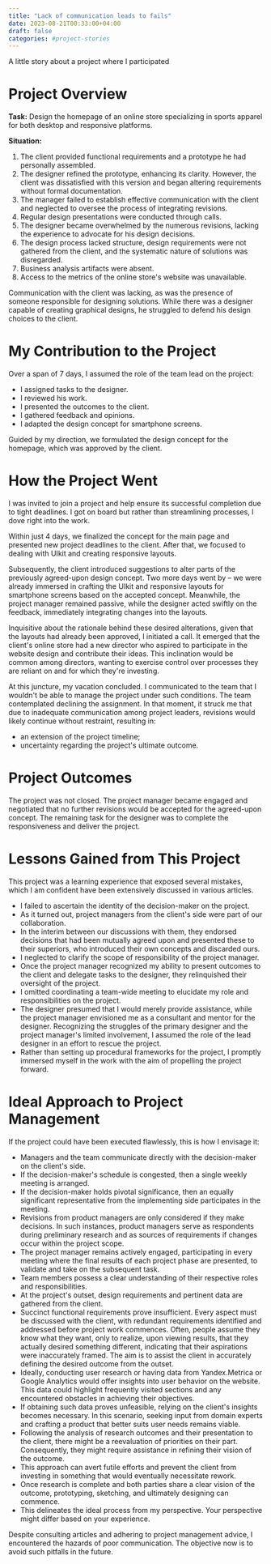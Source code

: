 ```yaml
---
title: "Lack of communication leads to fails"
date: 2023-08-21T00:33:00+04:00
draft: false
categories: #project-stories
---
```


A little story about a project where I participated

# Project Overview

**Task:** Design the homepage of an online store specializing in sports apparel for both desktop and responsive platforms.

**Situation:**

1. The client provided functional requirements and a prototype he had personally assembled.
2. The designer refined the prototype, enhancing its clarity. However, the client was dissatisfied with this version and began altering requirements without formal documentation.
3. The manager failed to establish effective communication with the client and neglected to oversee the process of integrating revisions.
4. Regular design presentations were conducted through calls.
5. The designer became overwhelmed by the numerous revisions, lacking the experience to advocate for his design decisions.
6. The design process lacked structure, design requirements were not gathered from the client, and the systematic nature of solutions was disregarded.
7. Business analysis artifacts were absent.
8. Access to the metrics of the online store's website was unavailable.

Communication with the client was lacking, as was the presence of someone responsible for designing solutions. While there was a designer capable of creating graphical designs, he struggled to defend his design choices to the client.

# My Contribution to the Project

Over a span of 7 days, I assumed the role of the team lead on the project:
- I assigned tasks to the designer.
- I reviewed his work.
- I presented the outcomes to the client.
- I gathered feedback and opinions.
- I adapted the design concept for smartphone screens.

Guided by my direction, we formulated the design concept for the homepage, which was approved by the client.

# How the Project Went

I was invited to join a project and help ensure its successful completion due to tight deadlines. I got on board but rather than streamlining processes, I dove right into the work.

Within just 4 days, we finalized the concept for the main page and presented new project deadlines to the client. After that, we focused to dealing with UIkit and creating responsive layouts.

Subsequently, the client introduced suggestions to alter parts of the previously agreed-upon design concept. Two more days went by – we were already immersed in crafting the UIkit and responsive layouts for smartphone screens based on the accepted concept. Meanwhile, the project manager remained passive, while the designer acted swiftly on the feedback, immediately integrating changes into the layouts.

Inquisitive about the rationale behind these desired alterations, given that the layouts had already been approved, I initiated a call. It emerged that the client's online store had a new director who aspired to participate in the website design and contribute their ideas. This inclination would be common among directors, wanting to exercise control over processes they are reliant on and for which they're investing.

At this juncture, my vacation concluded. I communicated to the team that I wouldn't be able to manage the project under such conditions. The team contemplated declining the assignment. In that moment, it struck me that due to inadequate communication among project leaders, revisions would likely continue without restraint, resulting in:
- an extension of the project timeline;
- uncertainty regarding the project's ultimate outcome.

# Project Outcomes

The project was not closed. The project manager became engaged and negotiated that no further revisions would be accepted for the agreed-upon concept. The remaining task for the designer was to complete the responsiveness and deliver the project.

# Lessons Gained from This Project

This project was a learning experience that exposed several mistakes, which I am confident have been extensively discussed in various articles.

- I failed to ascertain the identity of the decision-maker on the project.
- As it turned out, project managers from the client's side were part of our collaboration.
- In the interim between our discussions with them, they endorsed decisions that had been mutually agreed upon and presented these to their superiors, who introduced their own concepts and discarded ours.
- I neglected to clarify the scope of responsibility of the project manager.
- Once the project manager recognized my ability to present outcomes to the client and delegate tasks to the designer, they relinquished their oversight of the project.
- I omitted coordinating a team-wide meeting to elucidate my role and responsibilities on the project.
- The designer presumed that I would merely provide assistance, while the project manager envisioned me as a consultant and mentor for the designer. Recognizing the struggles of the primary designer and the project manager's limited involvement, I assumed the role of the lead designer in an effort to rescue the project.
- Rather than setting up procedural frameworks for the project, I promptly immersed myself in the work with the aim of propelling the project forward.

# Ideal Approach to Project Management

If the project could have been executed flawlessly, this is how I envisage it:

- Managers and the team communicate directly with the decision-maker on the client's side.
- If the decision-maker's schedule is congested, then a single weekly meeting is arranged.
- If the decision-maker holds pivotal significance, then an equally significant representative from the implementing side participates in the meeting.
- Revisions from product managers are only considered if they make decisions. In such instances, product managers serve as respondents during preliminary research and as sources of requirements if changes occur within the project scope.
- The project manager remains actively engaged, participating in every meeting where the final results of each project phase are presented, to validate and take on the subsequent task.
- Team members possess a clear understanding of their respective roles and responsibilities.
- At the project's outset, design requirements and pertinent data are gathered from the client.
- Succinct functional requirements prove insufficient. Every aspect must be discussed with the client, with redundant requirements identified and addressed before project work commences. Often, people assume they know what they want, only to realize, upon viewing results, that they actually desired something different, indicating that their aspirations were inaccurately framed. The aim is to assist the client in accurately defining the desired outcome from the outset.
- Ideally, conducting user research or having data from Yandex.Metrica or Google Analytics would offer insights into user behavior on the website. This data could highlight frequently visited sections and any encountered obstacles in achieving their objectives.
- If obtaining such data proves unfeasible, relying on the client's insights becomes necessary. In this scenario, seeking input from domain experts and crafting a product that better suits user needs remains viable.
- Following the analysis of research outcomes and their presentation to the client, there might be a reevaluation of priorities on their part. Consequently, they might require assistance in refining their vision of the outcome.
- This approach can avert futile efforts and prevent the client from investing in something that would eventually necessitate rework.
- Once research is complete and both parties share a clear vision of the outcome, prototyping, sketching, and ultimately designing can commence.
- This delineates the ideal process from my perspective. Your perspective might differ based on your experience.

Despite consulting articles and adhering to project management advice, I encountered the hazards of poor communication. The objective now is to avoid such pitfalls in the future.